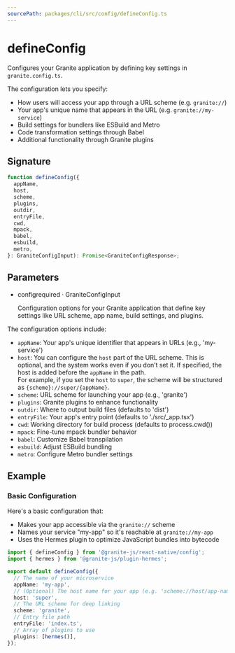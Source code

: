 ```yaml
---
sourcePath: packages/cli/src/config/defineConfig.ts
---
```


# defineConfig

Configures your Granite application by defining key settings in `granite.config.ts`.

The configuration lets you specify:

- How users will access your app through a URL scheme (e.g. `granite://`)
- Your app's unique name that appears in the URL (e.g. `granite://my-service`)
- Build settings for bundlers like ESBuild and Metro
- Code transformation settings through Babel
- Additional functionality through Granite plugins

## Signature

```typescript
function defineConfig({
  appName,
  host,
  scheme,
  plugins,
  outdir,
  entryFile,
  cwd,
  mpack,
  babel,
  esbuild,
  metro,
}: GraniteConfigInput): Promise<GraniteConfigResponse>;
```

## Parameters

<ul class="post-parameters-ul">
  <li class="post-parameters-li post-parameters-li-root">
    <span class="post-parameters--name">config</span><span class="post-parameters--required">required</span> · <span class="post-parameters--type">GraniteConfigInput</span>
    <br />
    <p class="post-parameters--description">Configuration options for your Granite application that define key settings like URL scheme, app name, build settings, and plugins.</p>
  </li>
</ul>

The configuration options include:

- `appName`: Your app's unique identifier that appears in URLs (e.g., 'my-service')
- `host`: You can configure the `host` part of the URL scheme. This is optional, and the system works even if you don’t set it. If specified, the host is added before the `appName` in the path.  
  For example, if you set the `host` to `super`, the scheme will be structured as `{scheme}://super/{appName}`.
- `scheme`: URL scheme for launching your app (e.g., 'granite')
- `plugins`: Granite plugins to enhance functionality
- `outdir`: Where to output build files (defaults to 'dist')
- `entryFile`: Your app's entry point (defaults to './src/\_app.tsx')
- `cwd`: Working directory for build process (defaults to process.cwd())
- `mpack`: Fine-tune mpack bundler behavior
- `babel`: Customize Babel transpilation
- `esbuild`: Adjust ESBuild bundling
- `metro`: Configure Metro bundler settings

## Example

### Basic Configuration

Here's a basic configuration that:

- Makes your app accessible via the `granite://` scheme
- Names your service "my-app" so it's reachable at `granite://my-app`
- Uses the Hermes plugin to optimize JavaScript bundles into bytecode

```typescript
import { defineConfig } from '@granite-js/react-native/config';
import { hermes } from '@granite-js/plugin-hermes';

export default defineConfig({
  // The name of your microservice
  appName: 'my-app',
  // (Optional) The host name for your app (e.g. 'scheme://host/app-name')
  host: 'super',
  // The URL scheme for deep linking
  scheme: 'granite',
  // Entry file path
  entryFile: 'index.ts',
  // Array of plugins to use
  plugins: [hermes()],
});
```
